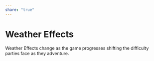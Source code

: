 ```yaml
---  
share: "true"  
---  
```

  
# Weather Effects    
    
Weather Effects change as the game progresses shifting the difficulty parties face as they adventure.